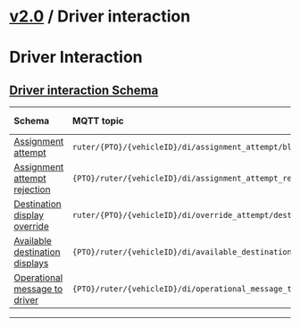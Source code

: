 # [v2.0](../../README.md) / Driver interaction 
 
# Driver Interaction 
 ## [Driver interaction Schema](README.md) 
 
Schema                                | MQTT topic                                                               | Produced by | Consumed by 
| :---------------------------------- | :----------------------------------------------------------------------- | ----------- | -------- |
[Assignment attempt](assignment-attempt.md) | ```ruter/{PTO}/{vehicleID}/di/assignment_attempt/block```  | Vehicle | Ruter Bo
[Assignment attempt rejection](assignment-attempt-rejection.md) | ```{PTO}/ruter/{vehicleID}/di/assignment_attempt_rejection/block```  | Ruter Bo | Vehicle Avms
[Destination display override](destination-display-override.md) | ```ruter/{PTO}/{vehicleID}/di/override_attempt/destination_display```  | Vehicle | Ruter Dpi
[Available destination displays](available-destination-displays.md) | ```{PTO}/ruter/{vehicleID}/di/available_destination_displays```  | Ruter Bo | Vehicle Avms
[Operational message to driver](operational-message-to-driver.md) | ```{PTO}/ruter/{vehicleID}/di/operational_message_to_driver```  | Ruter Bo | Vehicle Madt

 --- 

